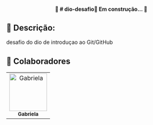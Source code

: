
<h4 align="center"> 
	🚧 # dio-desafio🚀 Em construção...  🚧
</h4>

## :memo: Descrição:
desafio do dio de introduçao ao Git/GitHub



## :handshake: Colaboradores
<table>
  <tr>
    <td align="center">
      <a href="https://github.com/espinoza9">
        <img src="https://avatars.githubusercontent.com/u/92704684?v=4" width="100px;" alt="Gabriela"/><br>
        <sub>
          <b>Gabriela</b>
        </sub>
      </a>
    </td>
